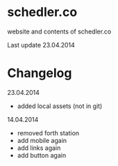 schedler.co
===========

website and contents of schedler.co

Last update 23.04.2014

Changelog
=========

23.04.2014

* added local assets (not in git)

14.04.2014

* removed forth station 
* add mobile again
* add links again
* add button again 